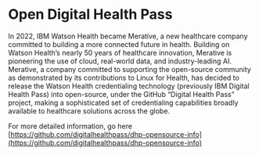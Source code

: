 # Open Digital Health Pass

In 2022, IBM Watson Health became Merative, a new healthcare company committed to building a more connected future in health. Building on Watson Health’s nearly 50 years of healthcare innovation, Merative is pioneering the use of cloud, real-world data, and industry-leading AI. Merative, a company committed to supporting the open-source community as demonstrated by its contributions to Linux for Health, has decided to release the Watson Health credentialing technology (previously IBM Digital Health Pass) into open-source, under the GitHub “Digital Health Pass” project, making a sophisticated set of credentialing capabilities broadly available to healthcare solutions across the globe.

For more detailed information, go here [https://github.com/digitalhealthpass/dhp-opensource-info](https://github.com/digitalhealthpass/dhp-opensource-info)
